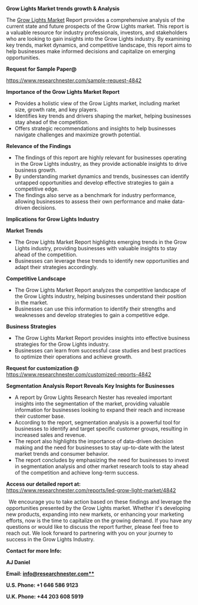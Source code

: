 ﻿<a name="_hlk169704084"></a><a name="_hlk168649135"></a><a name="_hlk167721000"></a>**Grow Lights Market trends growth & Analysis**

The [Grow Lights Market](https://www.researchnester.com/reports/led-grow-light-market/4842) Report provides a comprehensive analysis of the current state and future prospects of the Grow Lights market. This report is a valuable resource for industry professionals, investors, and stakeholders who are looking to gain insights into the Grow Lights industry. By examining key trends, market dynamics, and competitive landscape, this report aims to help businesses make informed decisions and capitalize on emerging opportunities.

**Request for Sample Paper@**

<https://www.researchnester.com/sample-request-4842>

**Importance of the Grow Lights Market Report**

- Provides a holistic view of the Grow Lights market, including market size, growth rate, and key players.
- Identifies key trends and drivers shaping the market, helping businesses stay ahead of the competition.
- Offers strategic recommendations and insights to help businesses navigate challenges and maximize growth potential.

**Relevance of the Findings**	

- The findings of this report are highly relevant for businesses operating in the Grow Lights industry, as they provide actionable insights to drive business growth.
- By understanding market dynamics and trends, businesses can identify untapped opportunities and develop effective strategies to gain a competitive edge.
- The findings also serve as a benchmark for industry performance, allowing businesses to assess their own performance and make data-driven decisions.

**Implications for Grow Lights  Industry**

**Market Trends**

- The Grow Lights Market Report highlights emerging trends in the Grow Lights industry, providing businesses with valuable insights to stay ahead of the competition.
- Businesses can leverage these trends to identify new opportunities and adapt their strategies accordingly.

**Competitive Landscape**

- The Grow Lights Market Report analyzes the competitive landscape of the Grow Lights industry, helping businesses understand their position in the market.
- Businesses can use this information to identify their strengths and weaknesses and develop strategies to gain a competitive edge.

**Business Strategies**

- The Grow Lights Market Report provides insights into effective business strategies for the Grow Lights industry.
- Businesses can learn from successful case studies and best practices to optimize their operations and achieve growth.

**Request for customization @** <https://www.researchnester.com/customized-reports-4842>

**Segmentation Analysis Report Reveals Key Insights for Businesses**

- A report by Grow Lights Research Nester has revealed important insights into the segmentation of the market, providing valuable information for businesses looking to expand their reach and increase their customer base.
- According to the report, segmentation analysis is a powerful tool for businesses to identify and target specific customer groups, resulting in increased sales and revenue.
- The report also highlights the importance of data-driven decision making and the need for businesses to stay up-to-date with the latest market trends and consumer behavior.
- The report concludes by emphasizing the need for businesses to invest in segmentation analysis and other market research tools to stay ahead of the competition and achieve long-term success.

**Access our detailed report at:** <https://www.researchnester.com/reports/led-grow-light-market/4842>

` `We encourage you to take action based on these findings and leverage the opportunities presented by the Grow Lights market. Whether it's developing new products, expanding into new markets, or enhancing your marketing efforts, now is the time to capitalize on the growing demand. If you have any questions or would like to discuss the report further, please feel free to reach out. We look forward to partnering with you on your journey to success in the Grow Lights Industry.

**Contact for more Info:**

**AJ Daniel**

**Email: [info@researchnester.com**](mailto:info@researchnester.com "mailto:info@researchnester.com")**

**U.S. Phone: +1 646 586 9123**

**U.K. Phone: +44 203 608 5919**




